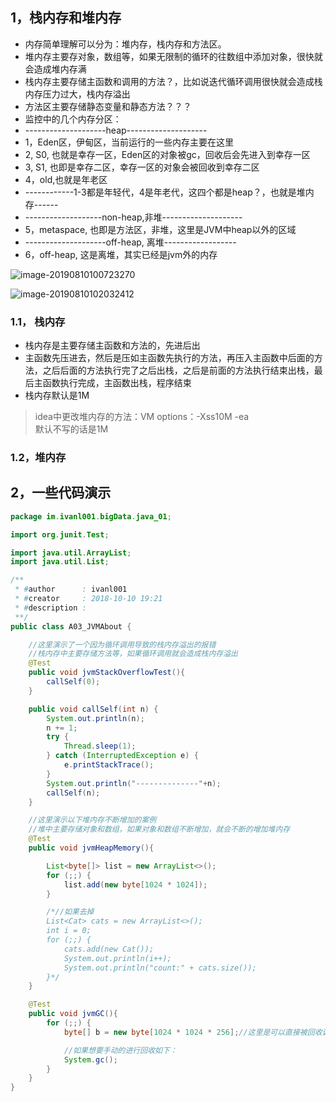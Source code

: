 ## 1，栈内存和堆内存

* 内存简单理解可以分为：堆内存，栈内存和方法区。
* 堆内存主要存对象，数组等，如果无限制的循环的往数组中添加对象，很快就会造成堆内存满
* 栈内存主要存储主函数和调用的方法？，比如说迭代循环调用很快就会造成栈内存压力过大，栈内存溢出
* 方法区主要存储静态变量和静态方法？？？
* 监控中的几个内存分区：
* --------------------heap--------------------
* 1，Eden区，伊甸区，当前运行的一些内存主要在这里
* 2, S0, 也就是幸存一区，Eden区的对象被gc，回收后会先进入到幸存一区
* 3, S1, 也即是幸存二区，幸存一区的对象会被回收到幸存二区
* 4，old,也就是年老区
* ------------1-3都是年轻代，4是年老代，这四个都是heap？，也就是堆内存------
* -------------------non-heap,非堆--------------------
* 5，metaspace, 也即是方法区，非堆，这里是JVM中heap以外的区域
* --------------------off-heap, 离堆------------------
* 6，off-heap, 这是离堆，其实已经是jvm外的内存

![image-20190810100723270](https://learningnotebookv1-1302566743.cos.ap-nanjing.myqcloud.com/img/image-20190810100723270.png)

![image-20190810102032412](https://learningnotebookv1-1302566743.cos.ap-nanjing.myqcloud.com/img/image-20190810102032412.png)



### 1.1， 栈内存
* 栈内存是主要存储主函数和方法的，先进后出
* 主函数先压进去，然后是压如主函数先执行的方法，再压入主函数中后面的方法，之后后面的方法执行完了之后出栈，之后是前面的方法执行结束出栈，最后主函数执行完成，主函数出栈，程序结束
* 栈内存默认是1M
> idea中更改堆内存的方法：VM options：-Xss10M -ea  
> 默认不写的话是1M

### 1.2，堆内存

## 2，一些代码演示

```java
package im.ivanl001.bigData.java_01;

import org.junit.Test;

import java.util.ArrayList;
import java.util.List;

/**
 * #author      : ivanl001
 * #creator     : 2018-10-10 19:21
 * #description :
 **/
public class A03_JVMAbout {

    //这里演示了一个因为循环调用导致的栈内存溢出的报错
    //栈内存中主要存储方法等，如果循环调用就会造成栈内存溢出
    @Test
    public void jvmStackOverflowTest(){
        callSelf(0);
    }

    public void callSelf(int n) {
        System.out.println(n);
        n += 1;
        try {
            Thread.sleep(1);
        } catch (InterruptedException e) {
            e.printStackTrace();
        }
        System.out.println("--------------"+n);
        callSelf(n);
    }

    //这里演示以下堆内存不断增加的案例
    //堆中主要存储对象和数组，如果对象和数组不断增加，就会不断的增加堆内存
    @Test
    public void jvmHeapMemory(){

        List<byte[]> list = new ArrayList<>();
        for (;;) {
            list.add(new byte[1024 * 1024]);
        }

        /*//如果去掉
        List<Cat> cats = new ArrayList<>();
        int i = 0;
        for (;;) {
            cats.add(new Cat());
            System.out.println(i++);
            System.out.println("count:" + cats.size());
        }*/
    }

    @Test
    public void jvmGC(){
        for (;;) {
            byte[] b = new byte[1024 * 1024 * 256];//这里是可以直接被回收调的,回收机制：内存快满的时候进行回收

            //如果想要手动的进行回收如下：
            System.gc();
        }
    }
}

```